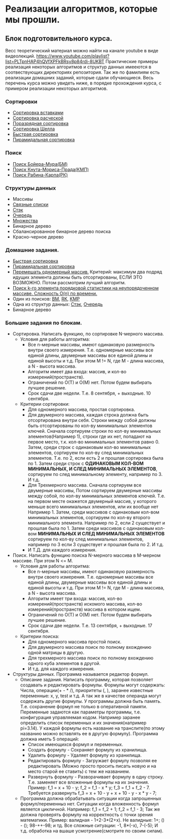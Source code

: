 # Реализации алгоритмов, которые мы прошли.

## Блок подготовительного курса.
Весс теоретический материал можно найти на канале youtube в виде видеолекций.
https://www.youtube.com/playlist?list=PLTpnHAP4hQVfXPFkBRsy8p84rdi-8UKBT
Практические примеры реализация некоторых алгоритмов и структур данных имееются в соотвествующих директориях репозитория.
Так же по фамилиям есть реализации домашних заданий, которые сдали обучающиеся.
Весь перечень курса можно увидеть ниже, в порядке прохождения курса, с примером реализации некоторых алгоритмов.

### Сортировки
 * [Сортировка вставками](./sort/insert_sort.py)
 * [Сортировка расческой](./sort/comb_sort.py)
 * [Поразрядная сортировка](./sort/radix_sort.py)
 * [Сортировка Шелла](./sort/shell_sort.py)
 * [Быстрая сортировка](./sort/quick_sort.py)
 * [Пирамидальная сортировка](./sort/heap_sort.py)

### Поиск
 * [Поиск Бойера-Мура(БМ)](./base_search/bm.py)
 * [Поиск Кнута-Мориса-Прада(КМП)](./base_search/kmp.py)
 * [Поиск Рабина-Карпа(РК)](./base_search/rk.py)

### Структуры данных
 * Массивы
 * [Связные списки](./structures/list.py)
 * [Стэк](./structures/stack.py)
 * [Очередь](./structures/queue.py)
 * [Множества](./structures/set.py)
 * Бинарное дерево
 * Сбалансированное бинарное дерево поиска
 * Красно-черное дерево


### Домашние задания.
 * [Быстрая сортировка](./sort/quick_sort.py)
 * [Пирамидальная сортировка](./sort/heap_sort.py)
 * [Перемешать одномерный массив.](./sort/mixer.py) 
 Критерий: максимум два подряд идущих элемента должны быть отсортированы, ЕСЛИ ЭТО ВОЗМОЖНО.
 Потом рассмотрим лучший алгоритм.
 * [Поиск k-го элемента порядковой статистики на неупорядоченном массиве. Сложность O(n) по времени.](./base_search/k-search.py)
 * Один из поисков: [BM](./base_search/bm.py), [RK](./base_search/rk.py), [KMP](./base_search/kmp.py)
 * Одна из структур данных: [Стэк](./structures/stack.py), [Очередь](./structures/queue.py)
 * Бинарное дерево
    

### Большие задания по блокам.
 * Сортировка. Написать функцию, по сортировке N-мерного массива.  
    * Условия для работы алгоритма:
        * Все n-мерные массивы, имеют одинаковую размерность внутри своего измерения. 
        Т.е. одномерные массивы все единой длины, двумерные массивы все единой длины и единой высоты и т.д.
        При этом M != N, где M - длина массива, а N - высота массива.
        * Алгоритм имеет два входа: массив, и кол-во измерений(пространств).
        * Ограничений по O(T) и O(M) нет. Потом будем выбирать лучшее решение.
        * Срок сдачи две недели. Т.е. 8 сентября, + выходные. 10 сентября.
    * Критерии сортировки:
        * Для одномерного массива, простая сортировка.
        * Для двумерного массива, каждая строка должна быть отсортирована внутри себя. 
        Строки между собой должны быть отсортированы по кол-ву минимальных элементов ключей.
        Сначала сортируем строки по кол-ву минимальных элементов(Например 1), 
        строки где их нет, попадают на первое место, т.к. кол-во минимальных элементов равно 0.
        Затем, среди строк с одинаковым кол-во минимальных элементов, 
        сортируем по кол-ву след минимальных элементов. 
        Т.е. по 2, если есть 2 и прошлая сортировка была по 1.
        Затем среди строк с **ОДИНАКОВЫМ КОЛ-ВОМ МИНИМАЛЬНЫХ, И СЛЕД МИНИМАЛЬНЫХ ЭЛЕМЕНТОВ**,
        сортируем по след минимальному элементу, например по 3. И т.д.
        * Для Трехмерного массива. Сначала сортируем все двумерные массивы,
        Потом сортируем двумерные массивы между собой, по кол-ву минимальных элементов ключей.
        Т.е. на первом месте окажется двумерный массив, у которого меньше всего минимальных элементов,
        или их вообще нет Например 1. Затем, среди массивов с одинаковым кол-вом минимальных элементов,
        сортируем по кол-ву второго минимального элемента. Например по 2, если 2 существует и прошлая была по 1.
        Затем среди массивов с одинаковым кол-вом **МИНИМАЛЬНЫХ И СЛЕД МИНИМАЛЬНЫХ ЭЛЕМЕНТОВ** 
        сортируем по кол-ву след минимальных элементов, например по 3 если 3 существует и прошлая была по 2. И т.д.
        * И Т.Д. для каждого измерения.
 * Поиск. Написать функцию поиска N-мерного массива в M-мерном массиве. При этом N <= M.
    * Условия для работы алгоритма:
        * Все n-мерные массивы, имеют одинаковую размерность внутри своего измерения. 
        Т.е. одномерные массивы все единой длины, двумерные массивы все единой длины и единой высоты и т.д.
        При этом M != N, где M - длина массива, а N - высота массива.
        * Алгоритм имеет три входа: массив, кол-во измерений(пространств) искомого массива, кол-во измерений(пространств) массива в котором ищем. 
        * Ограничений по O(T) и O(M) нет. Потом будем выбирать лучшее решение.
        * Срок сдачи две недели. Т.е. 13 сентября, + выходные. 17 сентября.
    * Критерии поиска:
        * Для одномерного массива простой поиск.
        * Для двумерного массива поиск по полному вхождению одной матрицы в другую.
        * Для трехмерного массива поиск по полному вхождению одного куба элементов в другой.
        * И т.д. для каждого измерения.
 * Структуры данных. Программа называется редактор формул.
    * Описание задания. Написать программу, которая позволяет создавать и редактировать формулы.
    Формулы могут содержать: Числа, операции(+ - * /), приоритеты (, ), заранее известные переменные: x, y, test и т.д.
    А так же в качестве операнда могут содержать другие формулы.
    У программы должна быть память. Т.е. сохранение формул не только в оперативной памяти. 
    Переменные задаются как параметры программы, т.е. конфигурация управляемая кодом.
    Например заранее определить список переменных и их значения(например pi=3.14).
    У каждой формулы есть название на транслите(по этому названию можно вставлять ее в другую формулу).
    Программа должна иметь 5 операций:
        * Список имеющихся формул и переменных.
        * Создать формулу - Сохраняет формулу из хранилища.
        * Удалить формулу - Удаляет формулу из хранилища.
        * Редактировать формулу - Загружает формулу позволяя ее редактировать
            (Можно просто просить писать новую и на место старой ее ставить) с тем же названием.
        * Развернуть формулу - Разворачивает формулу в одну строку. Т.е. заменяет все вложенные формулы на их значения.
        Пример: f_1 = x + 10 - y; f_2 = f_1 - x * y; f_3 = f_1 + f_2 - 7. 
        Требуется развернуть f_3 = x + 10 - y + x + 10 - y - x * y - 7;
    * Программа должна обрабатывать ситуации когда запрошенных формул/переменныз нет.
    Ситуации когда вложенность формул является цикличной. Например: f_1 = f_2 + 1; f_2 = f_1 - 3;
    Так же должна проверять формулу на корректность с точки зрения математики.
    Пример: валидная - 1+2-3*(2+x). Не валидные: 1+; () - (); 98-++-98; и тд.
    Все сложные ситуации: -1, 8*(-x), 7-(-5); И т.д. обработка на вшаше усмотрение(смотрите по своим силам).
    
